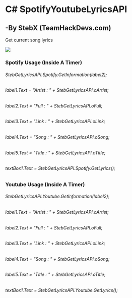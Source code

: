 # C# SpotifyYoutubeLyricsAPI
## -By StebX (TeamHackDevs.com)
Get current song lyrics

<img src="https://s1.postimg.org/3sqccnqxa7/Screenshot_1.png"/>

### Spotify Usage (Inside A Timer)
###### StebGetLyricsAPI.Spotify.GetInformation(label2);
###### label1.Text = "Artist : " + StebGetLyricsAPI.oArtist;
###### label2.Text = "Full : " + StebGetLyricsAPI.oFull;
###### label3.Text = "Link : " + StebGetLyricsAPI.oLink;
###### label4.Text = "Song : " + StebGetLyricsAPI.oSong;
###### label5.Text = "Title : " + StebGetLyricsAPI.oTitle;
###### textBox1.Text = StebGetLyricsAPI.Spotify.GetLyrics();

### Youtube Usage (Inside A Timer)
###### StebGetLyricsAPI.Youtube.GetInformation(label2);
###### label1.Text = "Artist : " + StebGetLyricsAPI.oArtist;
###### label2.Text = "Full : " + StebGetLyricsAPI.oFull;
###### label3.Text = "Link : " + StebGetLyricsAPI.oLink;
###### label4.Text = "Song : " + StebGetLyricsAPI.oSong;
###### label5.Text = "Title : " + StebGetLyricsAPI.oTitle;
###### textBox1.Text = StebGetLyricsAPI.Youtube.GetLyrics();
